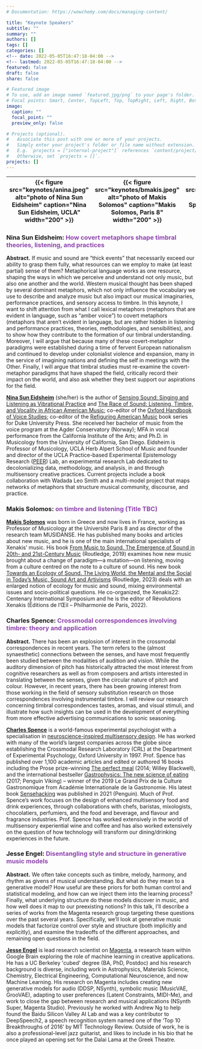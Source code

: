 ```yaml
---
# Documentation: https://wowchemy.com/docs/managing-content/

title: "Keynote Speakers"
subtitle: ""
summary: ""
authors: []
tags: []
categories: []
<!-- date: 2022-05-05T16:47:18-04:00 -->
<!-- lastmod: 2022-05-05T16:47:18-04:00 -->
featured: false
draft: false
share: false

# Featured image
# To use, add an image named `featured.jpg/png` to your page's folder.
# Focal points: Smart, Center, TopLeft, Top, TopRight, Left, Right, BottomLeft, Bottom, BottomRight.
image:
  caption: ""
  focal_point: ""
  preview_only: false

# Projects (optional).
#   Associate this post with one or more of your projects.
#   Simply enter your project's folder or file name without extension.
#   E.g. `projects = ["internal-project"]` references `content/project/deep-learning/index.md`.
#   Otherwise, set `projects = []`.
projects: []
---
```


<center>

| {{< figure src="keynotes/anina.jpeg" alt="photo of Nina Sun Eidsheim" caption="Nina Sun Eidsheim, UCLA" width="200" >}} | {{< figure src="keynotes/bmakis.jpeg" alt="photo of Makis Solomos" caption="Makis Solomos, Paris 8" width="200" >}} | {{< figure src="keynotes/charles.jpeg" alt="photo of Charles Spence" caption="Charles Spence, Oxford" width="200" >}} | {{< figure src="keynotes/jesse.jpeg" alt="photo of Jesse Engel" caption="Jesse Engel, Google" width="200" >}} |
| :---------------------------------------------------------------------------------------------------------------------: | :-----------------------------------------------------------------------------------------------------------------: | :-------------------------------------------------------------------------------------------------------------------: | :-----------------------------------------------------------------------------------------------------------: |

</center>

### Nina Sun Eidsheim: <span style="color:#8E44AD">How covert metaphors shape timbral theories, listening, and practices</span>

**Abstract.** If music and sound are “thick events” that necessarily exceed our ability to grasp them fully, what resources can we employ to make (at least partial) sense of them? Metaphorical language works as one resource, shaping the ways in which we perceive and understand not only music, but also one another and the world. Western musical thought has been shaped by several dominant metaphors, which not only influence the vocabulary we use to describe and analyze music but also impact our musical imaginaries, performance practices, and sensory access to timbre. In this keynote, I want to shift attention from what I call lexical metaphors (metaphors that are evident in language, such as “amber voice”) to covert metaphors (metaphors that aren’t evident in language, but are rather hidden in listening and performance practices, theories, methodologies, and sensibilities), and to show how they contribute to the formation of our timbral understanding. Moreover, I will argue that because many of these covert-metaphor paradigms were established during a time of fervent European nationalism and continued to develop under colonialist violence and expansion, many in the service of imagining nations and defining the self in meetings with the Other. Finally, I will argue that timbral studies must re-examine the covert-metaphor paradigms that have shaped the field, critically record their impact on the world, and also ask whether they best support our aspirations for the field.

[**Nina Sun Eidsheim**](https://schoolofmusic.ucla.edu/people/nina-eidsheim/) (she/her) is the author of [Sensing Sound: Singing and Listening as Vibrational Practice](https://www.dukeupress.edu/sensing-sound) and [The Race of Sound: Listening, Timbre, and Vocality in African American Music](https://escholarship.org/uc/item/9sn4k8dr); co-editor of the [Oxford Handbook of Voice Studies](https://academic.oup.com/edited-volume/28026); co-editor of the [Refiguring American Music](https://www.dukeupress.edu/series/Refiguring-American-Music) book series for Duke University Press. She received her bachelor of music from the voice program at the Agder Conservatory (Norway); MFA in vocal performance from the California Institute of the Arts; and Ph.D. in Musicology from the University of California, San Diego. Eidsheim is Professor of Musicology, UCLA Herb Alpert School of Music and founder and director of the UCLA Practice-based Experimental Epistemology Research ([PEER](https://www.instagram.com/peerlabucla/)) Lab, an experimental research Lab dedicated to decolonializing data, methodology, and analysis, in and through multisensory creative practices. Current projects include a book collaboration with Wadada Leo Smith and a multi-model project that maps networks of metaphors that structure musical community, discourse, and practice.

### Makis Solomos: <span style="color:#8E44AD">on timbre and listening (Title TBC)</span>

[**Makis Solomos**](https://musidanse.univ-paris8.fr/makis-solomos) was born in Greece and now lives in France, working as Professor of Musicology at the Université Paris 8 and as director of the research team MUSIDANSE. He has published many books and articles about new music, and he is one of the main international specialists of Xenakis’ music. His book [From Music to Sound. The Emergence of Sound in 20th- and 21st-Century Music](https://www.routledge.com/From-Music-to-Sound-The-Emergence-of-Sound-in-20th--and-21st-Century-Music/Solomos/p/book/9781032087160) (Routledge, 2019) examines how new music brought about a change of paradigm—a mutation—on listening, moving from a culture centred on the note to a culture of sound. His new book [Towards an Ecology of Sound. The Living World, the Mental and the Social in Today’s Music, Sound Art and Artivisms](https://www.routledge.com/Exploring-the-Ecologies-of-Music-and-Sound-Environmental-Mental-and-Social/Solomos/p/book/9781032184234) (Routledge, 2023) deals with an enlarged notion of ecology for music and sound, mixing environmental issues and socio-political questions. He co-organized, the Xenakis22: Centenary International Symposium and he is the editor of Révolutions Xenakis (Éditions de l’Œil – Philharmonie de Paris, 2022).

### Charles Spence: <span style="color:#8E44AD">Crossmodal correspondences involving timbre: theory and application</span>
  
**Abstract.** There has been an explosion of interest in the crossmodal correspondences in recent years. The term refers to the (almost synaesthetic) connections between the senses, and have most frequently been studied between the modalities of audition and vision. While the auditory dimension of pitch has historically attracted the most interest from cognitive researchers as well as from composers and artists interested in translating between the senses, given the circular nature of pitch and colour. However, in recent years, there has been growing interest from those working in the field of sensory substitution research on those correspondences involving instrumental timbre. I will review our research concerning timbral correspondences tastes, aromas, and visual stimuli, and illustrate how such insights can be used in the development of everything from more effective advertising communications to sonic seasoning.

[**Charles Spence**](https://www.psy.ox.ac.uk/people/charles-spence) is a world-famous experimental psychologist with a specialisation in [neuroscience-inspired multisensory design](https://vimeo.com/170509976). He has worked with many of the world’s largest companies across the globe since establishing the Crossmodal Research Laboratory (CRL) at the Department of Experimental Psychology, Oxford University in 1997. Prof. Spence has published over 1,100 academic articles and edited or authored 16 books including the Prose prize-winning [The perfect meal](https://www.wiley.com/en-gb/The+Perfect+Meal%3A+The+Multisensory+Science+of+Food+and+Dining-p-9781118490822) (2014; Willey Blackwell), and the international bestseller [Gastrophysics: The new science of eating](https://www.penguin.co.uk/books/295794/gastrophysics-by-spence-charles/9780241977743) (2017; Penguin Viking) – winner of the 2019 Le Grand Prix de la Culture Gastronomique from Académie Internationale de la Gastronomie. His latest book [Sensehacking](https://www.penguin.co.uk/books/308513/sensehacking-by-spence-charles/9780241361153) was published in 2021 (Penguin). Much of Prof. Spence’s work focuses on the design of enhanced multisensory food and drink experiences, through collaborations with chefs, baristas, mixologists, chocolatiers, perfumiers, and the food and beverage, and flavour and fragrance industries. Prof. Spence has worked extensively in the world of multisensory experiential wine and coffee and has also worked extensively on the question of how technology will transform our dining/drinking experiences in the future.

### Jesse Engel: <span style="color:#8E44AD">Disentangling style and structure in generative music models</span>

**Abstract.** We often take concepts such as timbre, melody, harmony, and rhythm as givens of musical understanding. But what do they mean to a generative model? How useful are these priors for both human control and statistical modeling, and how can we inject them into the learning process? Finally, what underlying structure do these models discover in music, and how well does it map to our preexisting notions? In this talk, I’ll describe a series of works from the Magenta research group targeting these questions over the past several years. Specifically, we’ll look at generative music models that factorize control over style and structure (both implicitly and explicitly), and examine the tradeoffs of the different approaches, and remaining open questions in the field.

[**Jesse Engel**](https://research.google/people/JesseEngel/) is lead research scientist on [Magenta](https://magenta.tensorflow.org/), a research team within Google Brain exploring the role of machine learning in creative applications. He has a UC Berkeley 'cubed' degree (BA, PhD, Postdoc) and his research background is diverse, including work in Astrophysics, Materials Science, Chemistry, Electrical Engineering, Computational Neuroscience, and now Machine Learning. His research on Magenta includes creating new generative models for audio (DDSP, NSynth), symbolic music (MusicVAE, GrooVAE), adapting to user preferences (Latent Constraints, MIDI-Me), and work to close the gap between research and musical applications (NSynth Super, Magenta Studio). Previously he worked with Andrew Ng to help found the Baidu Silicon Valley AI Lab and was a key contributor to DeepSpeech2, a speech recognition system named one of the ‘Top 10 Breakthroughs of 2016’ by MIT Technology Review. Outside of work, he is also a professional-level jazz guitarist, and likes to include in his bio that he once played an opening set for the Dalai Lama at the Greek Theatre.
